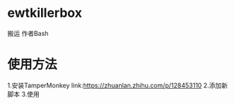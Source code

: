 # ewtkillerbox
搬运 作者Bash
# 使用方法
1.安装TamperMonkey
    link:https://zhuanlan.zhihu.com/p/128453110
2.添加新脚本
3.使用
